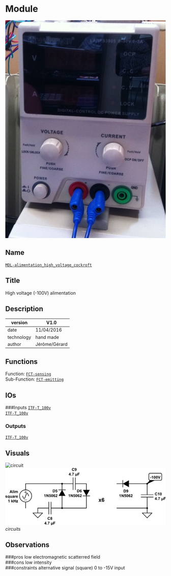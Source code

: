 # Module
![](viewme.jpg)

## Name
[`MDL-alimentation_high_voltage_cockroft`]()

## Title
High voltage (-100V) alimentation

## Description

version      | V1.0  
------------- | -------------  
date     |11/04/2016  
technology|hand made  
author|Jérôme/Gérard  

## Functions
Function: [`FCT-sensing`](../../functions/FCT-sensing)  
Sub-Function:  [`FCT-emitting`](../../functions/FCT-emitting)  

## IOs
###Inputs
[`ITF-T_100v`](../../interfaces/ITF-B_5v)  
[`ITF-T_100v`](../../interfaces/ITF-L_18v_alimentation)  

### Outputs
[`ITF-T_100v`](../../interfaces/ITF-T_100v)  

## Visuals

![circuit](/modules/MDL-alimentation_high_voltage_cockroft/images/scheme_cockroft.png)  
![circuit](/modules/MDL-alimentation_high_voltage_cockroft/images/scheme2_cockroft.png)  
*circuits*  

## Observations

###pros
low electromagnetic scatterred field  
###cons
low intensity  
###constraints
alternative signal (square) 0 to -15V input




